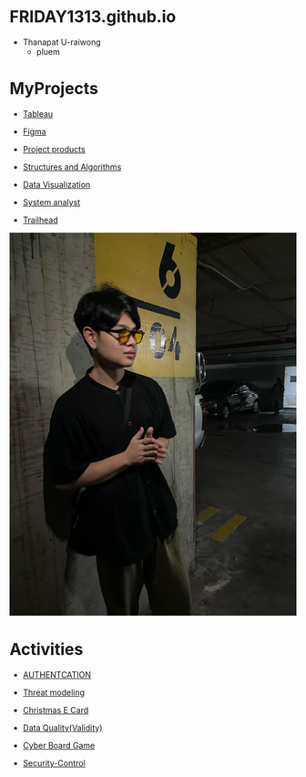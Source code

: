 # FRIDAY1313.github.io

- Thanapat U-raiwong
   - pluem

# MyProjects

- [Tableau](https://public.tableau.com/app/profile/thanapat.uraiwong/viz/DLC_17289995934840/Dashboard1)

- [Figma](https://www.figma.com/proto/UVJpegrsULkmRJZ7wIYz5j/%E0%B8%A3%E0%B8%A7%E0%B8%A1?node-id=69-14&starting-point-node-id=69%3A14&t=sqwG9n9W7UXo6ndU-1)

- [Project products](https://my-demo-nextjs-clby.vercel.app/products)

- [Structures and Algorithms](https://drive.google.com/drive/folders/1dWguK6XLPZmqjAkkF_F_atUmvN_K7KmV?usp=sharing)

- [Data Visualization](https://drive.google.com/drive/folders/19oS-SwPy7Cy3fAAAdbqgm9PUwYp5R-rA?usp=sharing)

- [System analyst](https://drive.google.com/drive/folders/1HvUDQeXIXyMUSZzo1Y__ljN542jZzv3Q?usp=sharing)

- [Trailhead](https://www.salesforce.com/trailblazer/qetfdtgtdr44ungxch)


![alt text](image/Profliepluem.jpg)

# Activities 

- [AUTHENTCATION](authentication)

- [Threat modeling](threat-modeling)

- [Christmas E Card](christmascard.md)

- [Data Quality(Validity)](validity.md)

- [Cyber Board Game](cyberboardgame.md)

- [Security-Control](security-control.md)



